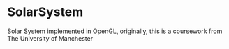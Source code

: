 # SolarSystem
Solar System implemented in OpenGL, originally, this is a coursework from The University of Manchester
